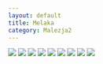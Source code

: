 ```yaml
---
layout: default
title: Melaka
category: Malezja2
---
```


<img src='https://lh3.googleusercontent.com/JdIyUoqhwHVF20fIQeIRdSivA8-Z_B66PnQZNcqDr6Z6elaeVDf2wK8zbW4yLAt1bp2EOCZE8BcoqjRyC9qBnntCFdtSCs93riSvCxwr8VZfUSJr8JPQCC9SKrTvelQwl3gjh3yBpKTtYHAlUNVCATm_o2qVgwqfQRHn6jDScsGEk8NwbY4RppmzEmvTtDVkWs6THkYahiboFE13iB5i_LTBB697WftiuPhwNP0YYKfJbIkeS7eFZB6tM8VpIO1hATl-M2__2lvfc_fqEsOF9WHlI1000LOLjlMnKRGbrgi8WGluTUv4GqV2dM8kESjqy02p9cHmHTeS8E1xexIRQhg63InxHSvdzi0el13I3Jo7mLCrz3LNQEemra7Y1lU74_pK1IHWGn-uc9rh110dxLPCRl9o5T9fxEfz8VVY18HGhgxDCHVeyxXKC4mZh7kkoc0Bq6oXGwAwTdG6OCNCfMgizC9U7pvTEy8iwV4j3gPLfMQ0HQcVKSNydYsWhEYfjEgm7uqRz01Ik0UuxjmGvjw2urJN1ghDf9MnI7jbGXHx9JajdQTlp1q9SC6vGYwJQdq5Tg=w9999-h9999-no' srcset='https://lh3.googleusercontent.com/JdIyUoqhwHVF20fIQeIRdSivA8-Z_B66PnQZNcqDr6Z6elaeVDf2wK8zbW4yLAt1bp2EOCZE8BcoqjRyC9qBnntCFdtSCs93riSvCxwr8VZfUSJr8JPQCC9SKrTvelQwl3gjh3yBpKTtYHAlUNVCATm_o2qVgwqfQRHn6jDScsGEk8NwbY4RppmzEmvTtDVkWs6THkYahiboFE13iB5i_LTBB697WftiuPhwNP0YYKfJbIkeS7eFZB6tM8VpIO1hATl-M2__2lvfc_fqEsOF9WHlI1000LOLjlMnKRGbrgi8WGluTUv4GqV2dM8kESjqy02p9cHmHTeS8E1xexIRQhg63InxHSvdzi0el13I3Jo7mLCrz3LNQEemra7Y1lU74_pK1IHWGn-uc9rh110dxLPCRl9o5T9fxEfz8VVY18HGhgxDCHVeyxXKC4mZh7kkoc0Bq6oXGwAwTdG6OCNCfMgizC9U7pvTEy8iwV4j3gPLfMQ0HQcVKSNydYsWhEYfjEgm7uqRz01Ik0UuxjmGvjw2urJN1ghDf9MnI7jbGXHx9JajdQTlp1q9SC6vGYwJQdq5Tg=w1400-h9999-no 1400w' srcset='https://lh3.googleusercontent.com/JdIyUoqhwHVF20fIQeIRdSivA8-Z_B66PnQZNcqDr6Z6elaeVDf2wK8zbW4yLAt1bp2EOCZE8BcoqjRyC9qBnntCFdtSCs93riSvCxwr8VZfUSJr8JPQCC9SKrTvelQwl3gjh3yBpKTtYHAlUNVCATm_o2qVgwqfQRHn6jDScsGEk8NwbY4RppmzEmvTtDVkWs6THkYahiboFE13iB5i_LTBB697WftiuPhwNP0YYKfJbIkeS7eFZB6tM8VpIO1hATl-M2__2lvfc_fqEsOF9WHlI1000LOLjlMnKRGbrgi8WGluTUv4GqV2dM8kESjqy02p9cHmHTeS8E1xexIRQhg63InxHSvdzi0el13I3Jo7mLCrz3LNQEemra7Y1lU74_pK1IHWGn-uc9rh110dxLPCRl9o5T9fxEfz8VVY18HGhgxDCHVeyxXKC4mZh7kkoc0Bq6oXGwAwTdG6OCNCfMgizC9U7pvTEy8iwV4j3gPLfMQ0HQcVKSNydYsWhEYfjEgm7uqRz01Ik0UuxjmGvjw2urJN1ghDf9MnI7jbGXHx9JajdQTlp1q9SC6vGYwJQdq5Tg=w1950-h9999-no 1950w' />

<img src='https://lh3.googleusercontent.com/Wf-orrd9uXDRe7DvM-BXjiVqgvbRDHg0_yxGdgvwrSM0nSzc2EujqRCDsG9zN_b9h-qxalS9aKsSzE3E_VdaqTziOIw7uTU4zoekvrzaYhE9j20BnbSNlS_pAhjhG_zlKJL-jkXBM0xDcpSrGOzHUHNBlh7kl05GwsyUc8P4jWw2SxiNyJwMWuSbjbmIspujTBG8sIv4fd7Od6sFLonAhCFkkm3QpA0SBXWkTaysAwaKjl1PztqsrC1uQVXrCmJPXp8KRHnlhlV_3ThD-apvtq2Qob3K86VfPVqzBnGzROUFI9lw6oXhQkaNmHbRTkAfMKorvJTBvIZe0YgCkeNxqLiv8Ygta-tSnbWCxhrmjGjE_I46tk_UPutt1I6D3J_I3g8wg5Gyn1vQyx_RvRWEhuY8vs_q_uJO0kT8K0w2uRx2TSKL71Q5TfjrBZaTFvO6OZ2_ufzASqCWRD_RB-jDb_cJ-9wDHslLMMHOhELTonS_79hiKVfBitTb5NoBxI0oaWglZeGpZMrWSvJ1DsdGk-fHcJJCfKNBWKDmX-appDaIKXj1Txrp7wpnDbFpeGedKClTCQ=w9999-h9999-no' srcset='https://lh3.googleusercontent.com/Wf-orrd9uXDRe7DvM-BXjiVqgvbRDHg0_yxGdgvwrSM0nSzc2EujqRCDsG9zN_b9h-qxalS9aKsSzE3E_VdaqTziOIw7uTU4zoekvrzaYhE9j20BnbSNlS_pAhjhG_zlKJL-jkXBM0xDcpSrGOzHUHNBlh7kl05GwsyUc8P4jWw2SxiNyJwMWuSbjbmIspujTBG8sIv4fd7Od6sFLonAhCFkkm3QpA0SBXWkTaysAwaKjl1PztqsrC1uQVXrCmJPXp8KRHnlhlV_3ThD-apvtq2Qob3K86VfPVqzBnGzROUFI9lw6oXhQkaNmHbRTkAfMKorvJTBvIZe0YgCkeNxqLiv8Ygta-tSnbWCxhrmjGjE_I46tk_UPutt1I6D3J_I3g8wg5Gyn1vQyx_RvRWEhuY8vs_q_uJO0kT8K0w2uRx2TSKL71Q5TfjrBZaTFvO6OZ2_ufzASqCWRD_RB-jDb_cJ-9wDHslLMMHOhELTonS_79hiKVfBitTb5NoBxI0oaWglZeGpZMrWSvJ1DsdGk-fHcJJCfKNBWKDmX-appDaIKXj1Txrp7wpnDbFpeGedKClTCQ=w1400-h9999-no 1400w' srcset='https://lh3.googleusercontent.com/Wf-orrd9uXDRe7DvM-BXjiVqgvbRDHg0_yxGdgvwrSM0nSzc2EujqRCDsG9zN_b9h-qxalS9aKsSzE3E_VdaqTziOIw7uTU4zoekvrzaYhE9j20BnbSNlS_pAhjhG_zlKJL-jkXBM0xDcpSrGOzHUHNBlh7kl05GwsyUc8P4jWw2SxiNyJwMWuSbjbmIspujTBG8sIv4fd7Od6sFLonAhCFkkm3QpA0SBXWkTaysAwaKjl1PztqsrC1uQVXrCmJPXp8KRHnlhlV_3ThD-apvtq2Qob3K86VfPVqzBnGzROUFI9lw6oXhQkaNmHbRTkAfMKorvJTBvIZe0YgCkeNxqLiv8Ygta-tSnbWCxhrmjGjE_I46tk_UPutt1I6D3J_I3g8wg5Gyn1vQyx_RvRWEhuY8vs_q_uJO0kT8K0w2uRx2TSKL71Q5TfjrBZaTFvO6OZ2_ufzASqCWRD_RB-jDb_cJ-9wDHslLMMHOhELTonS_79hiKVfBitTb5NoBxI0oaWglZeGpZMrWSvJ1DsdGk-fHcJJCfKNBWKDmX-appDaIKXj1Txrp7wpnDbFpeGedKClTCQ=w1950-h9999-no 1950w' />

<img src='https://lh3.googleusercontent.com/yrazeK59zG7E2rmEL7fY7I3sAJPSW-xxOF_NFbfBeOj6iquaTnPPLUprXbnueWsQYq3BxMzNHVgDjiJ9o0b9DpcittkeZiOLMglCYHxccTmNU1g6sWAHniYX7PKnj2Vz4N_ImedZWZroqHl7AJTFKbOO8hJoPEAAnJXk6ZgnhBecdBcEsVSf808NNJsgNkuRRYX04DJcNDNX9q2-eZcyd1INNEUbCXsK-IwAeoxWlIyJP12Fng7g4EIs56powrTtCwN4ifQyJqXqtIclABVV5qhhC_QsfxNR7Ht7LkTO7iau8HbzJ3Ev6fidnm4ofMClgjdn2_RDxEXHNO6myrWcMwXWDcRNXgcM0WdW0TX361FyLP-2ZvsN4CCKaZHEzvGVepzWaghvXq2Ma0CJuGHvyXyYn5bhDgghvm-C9cie6oet3byIi-pQoadIYF1ops3m1yaizKQMgalXm2IO1HXylqPWZ05DqiDnEQ5hWLrztIpkw3turT5xUNGDYKfZ4CCLVSBWs4OG0J70FuC1SRiyZFFD1xFdU4MysoCwEaccaEedYbkXn7J88EDjR7wafL2wIigRIA=w9999-h9999-no' srcset='https://lh3.googleusercontent.com/yrazeK59zG7E2rmEL7fY7I3sAJPSW-xxOF_NFbfBeOj6iquaTnPPLUprXbnueWsQYq3BxMzNHVgDjiJ9o0b9DpcittkeZiOLMglCYHxccTmNU1g6sWAHniYX7PKnj2Vz4N_ImedZWZroqHl7AJTFKbOO8hJoPEAAnJXk6ZgnhBecdBcEsVSf808NNJsgNkuRRYX04DJcNDNX9q2-eZcyd1INNEUbCXsK-IwAeoxWlIyJP12Fng7g4EIs56powrTtCwN4ifQyJqXqtIclABVV5qhhC_QsfxNR7Ht7LkTO7iau8HbzJ3Ev6fidnm4ofMClgjdn2_RDxEXHNO6myrWcMwXWDcRNXgcM0WdW0TX361FyLP-2ZvsN4CCKaZHEzvGVepzWaghvXq2Ma0CJuGHvyXyYn5bhDgghvm-C9cie6oet3byIi-pQoadIYF1ops3m1yaizKQMgalXm2IO1HXylqPWZ05DqiDnEQ5hWLrztIpkw3turT5xUNGDYKfZ4CCLVSBWs4OG0J70FuC1SRiyZFFD1xFdU4MysoCwEaccaEedYbkXn7J88EDjR7wafL2wIigRIA=w1400-h9999-no 1400w' srcset='https://lh3.googleusercontent.com/yrazeK59zG7E2rmEL7fY7I3sAJPSW-xxOF_NFbfBeOj6iquaTnPPLUprXbnueWsQYq3BxMzNHVgDjiJ9o0b9DpcittkeZiOLMglCYHxccTmNU1g6sWAHniYX7PKnj2Vz4N_ImedZWZroqHl7AJTFKbOO8hJoPEAAnJXk6ZgnhBecdBcEsVSf808NNJsgNkuRRYX04DJcNDNX9q2-eZcyd1INNEUbCXsK-IwAeoxWlIyJP12Fng7g4EIs56powrTtCwN4ifQyJqXqtIclABVV5qhhC_QsfxNR7Ht7LkTO7iau8HbzJ3Ev6fidnm4ofMClgjdn2_RDxEXHNO6myrWcMwXWDcRNXgcM0WdW0TX361FyLP-2ZvsN4CCKaZHEzvGVepzWaghvXq2Ma0CJuGHvyXyYn5bhDgghvm-C9cie6oet3byIi-pQoadIYF1ops3m1yaizKQMgalXm2IO1HXylqPWZ05DqiDnEQ5hWLrztIpkw3turT5xUNGDYKfZ4CCLVSBWs4OG0J70FuC1SRiyZFFD1xFdU4MysoCwEaccaEedYbkXn7J88EDjR7wafL2wIigRIA=w1950-h9999-no 1950w' />

<img src='https://lh3.googleusercontent.com/GZzKOjHhHq4_ZV5Ym1tiKCIReRgAtRNNa508pFzQByr2TZfG4oHcguiwLm_7Jotli8KPTcnR_52BP_DHaFHR0htLWOvBa0DS6XbRjeG4Ee6U3BTdDwFJ4EHR6KsD7Ngs263gqEKYC9u82hf8qiAL-XlatK18KoqdwuKhi3OAKfN5RlT0J-ZKmetCgkQM4YmvnKELZgPKRo_pWQ5rGch9tw42MCMzoeA_Ipve7JxLFw8RozLPQkzu3dvT1P0m6GZRaVXjNgD-trDb94C6ug7SFxVn9jWYVL_pP30pJOkBa79ZMhYQgMrefPWIybwTl47SS0yK6kn1Vfkyx6272Wjp0tnl-EAeBCSVA_nL3whGAZTYQl7v1DDveAqHZjbc0IGGp8OGq6F9zPtB3dguOIlvwhV2WjF9j8LTJostY2Kzb3zzzEcANZpPLM_pYg5Vnyn0nNA8yG7R7YhPikQozOzRjrlxZO_knwUNvKuSxvuzzhaHTcshWuCTBhyXzjgXR3M4ppIOpSuXIin0sAYI4GjQYYRoayuqOW0USqZ75vrnQU6VFO5G5AE1WFB4CnEajRX4Git23g=w9999-h9999-no' srcset='https://lh3.googleusercontent.com/GZzKOjHhHq4_ZV5Ym1tiKCIReRgAtRNNa508pFzQByr2TZfG4oHcguiwLm_7Jotli8KPTcnR_52BP_DHaFHR0htLWOvBa0DS6XbRjeG4Ee6U3BTdDwFJ4EHR6KsD7Ngs263gqEKYC9u82hf8qiAL-XlatK18KoqdwuKhi3OAKfN5RlT0J-ZKmetCgkQM4YmvnKELZgPKRo_pWQ5rGch9tw42MCMzoeA_Ipve7JxLFw8RozLPQkzu3dvT1P0m6GZRaVXjNgD-trDb94C6ug7SFxVn9jWYVL_pP30pJOkBa79ZMhYQgMrefPWIybwTl47SS0yK6kn1Vfkyx6272Wjp0tnl-EAeBCSVA_nL3whGAZTYQl7v1DDveAqHZjbc0IGGp8OGq6F9zPtB3dguOIlvwhV2WjF9j8LTJostY2Kzb3zzzEcANZpPLM_pYg5Vnyn0nNA8yG7R7YhPikQozOzRjrlxZO_knwUNvKuSxvuzzhaHTcshWuCTBhyXzjgXR3M4ppIOpSuXIin0sAYI4GjQYYRoayuqOW0USqZ75vrnQU6VFO5G5AE1WFB4CnEajRX4Git23g=w1400-h9999-no 1400w' srcset='https://lh3.googleusercontent.com/GZzKOjHhHq4_ZV5Ym1tiKCIReRgAtRNNa508pFzQByr2TZfG4oHcguiwLm_7Jotli8KPTcnR_52BP_DHaFHR0htLWOvBa0DS6XbRjeG4Ee6U3BTdDwFJ4EHR6KsD7Ngs263gqEKYC9u82hf8qiAL-XlatK18KoqdwuKhi3OAKfN5RlT0J-ZKmetCgkQM4YmvnKELZgPKRo_pWQ5rGch9tw42MCMzoeA_Ipve7JxLFw8RozLPQkzu3dvT1P0m6GZRaVXjNgD-trDb94C6ug7SFxVn9jWYVL_pP30pJOkBa79ZMhYQgMrefPWIybwTl47SS0yK6kn1Vfkyx6272Wjp0tnl-EAeBCSVA_nL3whGAZTYQl7v1DDveAqHZjbc0IGGp8OGq6F9zPtB3dguOIlvwhV2WjF9j8LTJostY2Kzb3zzzEcANZpPLM_pYg5Vnyn0nNA8yG7R7YhPikQozOzRjrlxZO_knwUNvKuSxvuzzhaHTcshWuCTBhyXzjgXR3M4ppIOpSuXIin0sAYI4GjQYYRoayuqOW0USqZ75vrnQU6VFO5G5AE1WFB4CnEajRX4Git23g=w1950-h9999-no 1950w' />

<img src='https://lh3.googleusercontent.com/wog6VY3c5D0Y_iA_v9BacOZMnMd8uTP2LyKmQkfgTWx4giWxWINbR2jdEGNaTMWWjkicTY-9hEEaNmFLXWSJi2g7Xwx6LpruK9hDKX2_Vg5XxiWfCxOlrpadIvCaQabNsIXS6ChV1bfnhBpIv4xmiYYCe50W8Z7aXxcMqaMG9NqEuP0BGEFLxNJ1L4I_x9HUzvNHwJzZgNr30xm6BgvzaLzx-D2Yg_awlNt-jMyQvOCscb4FMIdUMgfeTFlaY1iBHuO9v-wob-bHH8977hKjKSXIe8QzoLzDu0MBucijxs4e7jmY4IPs2efjIJ0orH0ylcvN9OONejRzlzlJsSLPOir4n4D2WWka1ZMYRZf7AnDa5_Ui5-RRHcQFX0cAAYWs3XNJFzDMvYS7kbZ-P7G8HcPWsFuyYwEZUN9xvAKRbYJhTmlFbYkWWbmd_wN4o1cd-rJXEqW7FUNqWdtgOZWZmnjLZOEgfYgImk28wlYRRh7VWM7lTXSWFadHoqHcLOPcVgJxySJxgHDmUeJ7bpNP7UV9ABiSgaWC5yI2JpACLxl4DIo3TDijUmmbfHVqKFTPiIjTQw=w9999-h9999-no' srcset='https://lh3.googleusercontent.com/wog6VY3c5D0Y_iA_v9BacOZMnMd8uTP2LyKmQkfgTWx4giWxWINbR2jdEGNaTMWWjkicTY-9hEEaNmFLXWSJi2g7Xwx6LpruK9hDKX2_Vg5XxiWfCxOlrpadIvCaQabNsIXS6ChV1bfnhBpIv4xmiYYCe50W8Z7aXxcMqaMG9NqEuP0BGEFLxNJ1L4I_x9HUzvNHwJzZgNr30xm6BgvzaLzx-D2Yg_awlNt-jMyQvOCscb4FMIdUMgfeTFlaY1iBHuO9v-wob-bHH8977hKjKSXIe8QzoLzDu0MBucijxs4e7jmY4IPs2efjIJ0orH0ylcvN9OONejRzlzlJsSLPOir4n4D2WWka1ZMYRZf7AnDa5_Ui5-RRHcQFX0cAAYWs3XNJFzDMvYS7kbZ-P7G8HcPWsFuyYwEZUN9xvAKRbYJhTmlFbYkWWbmd_wN4o1cd-rJXEqW7FUNqWdtgOZWZmnjLZOEgfYgImk28wlYRRh7VWM7lTXSWFadHoqHcLOPcVgJxySJxgHDmUeJ7bpNP7UV9ABiSgaWC5yI2JpACLxl4DIo3TDijUmmbfHVqKFTPiIjTQw=w1400-h9999-no 1400w' srcset='https://lh3.googleusercontent.com/wog6VY3c5D0Y_iA_v9BacOZMnMd8uTP2LyKmQkfgTWx4giWxWINbR2jdEGNaTMWWjkicTY-9hEEaNmFLXWSJi2g7Xwx6LpruK9hDKX2_Vg5XxiWfCxOlrpadIvCaQabNsIXS6ChV1bfnhBpIv4xmiYYCe50W8Z7aXxcMqaMG9NqEuP0BGEFLxNJ1L4I_x9HUzvNHwJzZgNr30xm6BgvzaLzx-D2Yg_awlNt-jMyQvOCscb4FMIdUMgfeTFlaY1iBHuO9v-wob-bHH8977hKjKSXIe8QzoLzDu0MBucijxs4e7jmY4IPs2efjIJ0orH0ylcvN9OONejRzlzlJsSLPOir4n4D2WWka1ZMYRZf7AnDa5_Ui5-RRHcQFX0cAAYWs3XNJFzDMvYS7kbZ-P7G8HcPWsFuyYwEZUN9xvAKRbYJhTmlFbYkWWbmd_wN4o1cd-rJXEqW7FUNqWdtgOZWZmnjLZOEgfYgImk28wlYRRh7VWM7lTXSWFadHoqHcLOPcVgJxySJxgHDmUeJ7bpNP7UV9ABiSgaWC5yI2JpACLxl4DIo3TDijUmmbfHVqKFTPiIjTQw=w1950-h9999-no 1950w' />

<img src='https://lh3.googleusercontent.com/kXPaArYryD9yc_2AWcJESy_JQ5VrKsV786zVg1GIKKipgCofscuaqqnwpGmbepSnsQbwGy59iPUUuL3WCuqdeXWESW_DRcm5g8xHeB4J7jqcZCZfd-J4hqeRiJcXAaJe02h_nnONCal3ivT5zWltiRP3c_sjs3gDJn4KGRmbQ26c54MBYUioLAkGW0OVgut57elTH63LVojQTlw8M7kE04LXVcwXONWHQrmUuWBvNB9P4tUZPwBLQSBJE7zVMgpfqacDhdG4DghmJ5iMO72caEoQB5yV69_OWFQtTEMV0yb119kA_Q8xAKcs1yGPi3DeVF2LoOJzZFTPuANPnNdXVYW3gKLO0qre4HVJ2Sa_NYb5EiAdWstrQMKfAm2atuUmozRHOVv9lrQhJIyvgBFdWUdXu8AIpqZzGpLL6yWb8q-8iobTABeGd68XzGuNCPHxmWuRN2XVO9fUZhS6O9VISNrc51kvY2Y2GXSxt3ZMQ1qUZ4SUikd1iIXE5FZfhpYP-wLjr57tKHAPr8-7ql-EVKv1RM_pbgPG0o_8d5w9cvuNnI4OReeT-XxOqNuNFQ0oC3fifQ=w9999-h9999-no' srcset='https://lh3.googleusercontent.com/kXPaArYryD9yc_2AWcJESy_JQ5VrKsV786zVg1GIKKipgCofscuaqqnwpGmbepSnsQbwGy59iPUUuL3WCuqdeXWESW_DRcm5g8xHeB4J7jqcZCZfd-J4hqeRiJcXAaJe02h_nnONCal3ivT5zWltiRP3c_sjs3gDJn4KGRmbQ26c54MBYUioLAkGW0OVgut57elTH63LVojQTlw8M7kE04LXVcwXONWHQrmUuWBvNB9P4tUZPwBLQSBJE7zVMgpfqacDhdG4DghmJ5iMO72caEoQB5yV69_OWFQtTEMV0yb119kA_Q8xAKcs1yGPi3DeVF2LoOJzZFTPuANPnNdXVYW3gKLO0qre4HVJ2Sa_NYb5EiAdWstrQMKfAm2atuUmozRHOVv9lrQhJIyvgBFdWUdXu8AIpqZzGpLL6yWb8q-8iobTABeGd68XzGuNCPHxmWuRN2XVO9fUZhS6O9VISNrc51kvY2Y2GXSxt3ZMQ1qUZ4SUikd1iIXE5FZfhpYP-wLjr57tKHAPr8-7ql-EVKv1RM_pbgPG0o_8d5w9cvuNnI4OReeT-XxOqNuNFQ0oC3fifQ=w1400-h9999-no 1400w' srcset='https://lh3.googleusercontent.com/kXPaArYryD9yc_2AWcJESy_JQ5VrKsV786zVg1GIKKipgCofscuaqqnwpGmbepSnsQbwGy59iPUUuL3WCuqdeXWESW_DRcm5g8xHeB4J7jqcZCZfd-J4hqeRiJcXAaJe02h_nnONCal3ivT5zWltiRP3c_sjs3gDJn4KGRmbQ26c54MBYUioLAkGW0OVgut57elTH63LVojQTlw8M7kE04LXVcwXONWHQrmUuWBvNB9P4tUZPwBLQSBJE7zVMgpfqacDhdG4DghmJ5iMO72caEoQB5yV69_OWFQtTEMV0yb119kA_Q8xAKcs1yGPi3DeVF2LoOJzZFTPuANPnNdXVYW3gKLO0qre4HVJ2Sa_NYb5EiAdWstrQMKfAm2atuUmozRHOVv9lrQhJIyvgBFdWUdXu8AIpqZzGpLL6yWb8q-8iobTABeGd68XzGuNCPHxmWuRN2XVO9fUZhS6O9VISNrc51kvY2Y2GXSxt3ZMQ1qUZ4SUikd1iIXE5FZfhpYP-wLjr57tKHAPr8-7ql-EVKv1RM_pbgPG0o_8d5w9cvuNnI4OReeT-XxOqNuNFQ0oC3fifQ=w1950-h9999-no 1950w' />

<img src='https://lh3.googleusercontent.com/38j6-brPx8bnAJs04iXhtHEPfs16SccHLm46Qa5qUtiO7dcSBJpk7aW8HGwoMXVqJmm-Dt8O1RyBzmr3HEcEenkxa-faaicUOaSMBsK5Hi0ZPtvKrdcKiUESPZ0iul17mZntib3RZ9zdb-YQF5_q67k8UnWiCWTSs0Dv4V7VEqoKS-pMiIVl5IpoHVhr23CLXrAOzj8liF-EiI121fCexVgkAS_0wS9wm84MiP-pGJuPMn4Yg5edfd1dGwdxt2PcE5VCzLnc4shriJb13mv9hLun4LXGuhPWUsZ3H0uK6wDNfQEc8W9-Mv4wRxiZQ0_8Llhmz75-MEaULQUFssBizt2GHLACssodaG5Qi_Qy-V-LaLIriIcRmzD0pmQ_3Csqwvhc0OFNPS_paWNe0LweMVqa94dC7pvh0_JpGCR3iSJgocffqzTX_AgY46bp28rCjP0wp8dAzrg0WZ1yL36wY4pEbXo0nuzmwPr5heyyQsnsiUI57_Ip3RO18-LWa-jXBqi6MEkoynHbnSXwJ4z6005I9ceRZsF10HTPrGJDGtQTxiR-5NvMpPXAxaKl9Z_jKGu8AQ=w9999-h9999-no' srcset='https://lh3.googleusercontent.com/38j6-brPx8bnAJs04iXhtHEPfs16SccHLm46Qa5qUtiO7dcSBJpk7aW8HGwoMXVqJmm-Dt8O1RyBzmr3HEcEenkxa-faaicUOaSMBsK5Hi0ZPtvKrdcKiUESPZ0iul17mZntib3RZ9zdb-YQF5_q67k8UnWiCWTSs0Dv4V7VEqoKS-pMiIVl5IpoHVhr23CLXrAOzj8liF-EiI121fCexVgkAS_0wS9wm84MiP-pGJuPMn4Yg5edfd1dGwdxt2PcE5VCzLnc4shriJb13mv9hLun4LXGuhPWUsZ3H0uK6wDNfQEc8W9-Mv4wRxiZQ0_8Llhmz75-MEaULQUFssBizt2GHLACssodaG5Qi_Qy-V-LaLIriIcRmzD0pmQ_3Csqwvhc0OFNPS_paWNe0LweMVqa94dC7pvh0_JpGCR3iSJgocffqzTX_AgY46bp28rCjP0wp8dAzrg0WZ1yL36wY4pEbXo0nuzmwPr5heyyQsnsiUI57_Ip3RO18-LWa-jXBqi6MEkoynHbnSXwJ4z6005I9ceRZsF10HTPrGJDGtQTxiR-5NvMpPXAxaKl9Z_jKGu8AQ=w1400-h9999-no 1400w' srcset='https://lh3.googleusercontent.com/38j6-brPx8bnAJs04iXhtHEPfs16SccHLm46Qa5qUtiO7dcSBJpk7aW8HGwoMXVqJmm-Dt8O1RyBzmr3HEcEenkxa-faaicUOaSMBsK5Hi0ZPtvKrdcKiUESPZ0iul17mZntib3RZ9zdb-YQF5_q67k8UnWiCWTSs0Dv4V7VEqoKS-pMiIVl5IpoHVhr23CLXrAOzj8liF-EiI121fCexVgkAS_0wS9wm84MiP-pGJuPMn4Yg5edfd1dGwdxt2PcE5VCzLnc4shriJb13mv9hLun4LXGuhPWUsZ3H0uK6wDNfQEc8W9-Mv4wRxiZQ0_8Llhmz75-MEaULQUFssBizt2GHLACssodaG5Qi_Qy-V-LaLIriIcRmzD0pmQ_3Csqwvhc0OFNPS_paWNe0LweMVqa94dC7pvh0_JpGCR3iSJgocffqzTX_AgY46bp28rCjP0wp8dAzrg0WZ1yL36wY4pEbXo0nuzmwPr5heyyQsnsiUI57_Ip3RO18-LWa-jXBqi6MEkoynHbnSXwJ4z6005I9ceRZsF10HTPrGJDGtQTxiR-5NvMpPXAxaKl9Z_jKGu8AQ=w1950-h9999-no 1950w' />

<img src='https://lh3.googleusercontent.com/P6xRzugv09L2awGskoe4QP76Fd4Erx4cIu8OAZ5oXE_SnS7X199NVNQMqM3uRbWv12t2scA4xB9qBv-izPHPZmscDnVKluhztqS8B6_4K8otD4wqEudM8pr2829Q3F0icVGenNrfVJhU7dbqpd7ieSv3IXiBc5kedsYE7GTo5mlSgnLvfUvReEYNr4XxnZKgOty0btQjG4P63BkxF42MtkH83qF6FTVR3DeKr-odugyS0eaCXh8KWBQUvZpqQo1VzLLrejJBw8PJeVk8ZHKeioW3Hs8J0vNpIkCrGhlSeF5wVHrCLw7lR43Hj0usLDHyZs7lX1Xbt8hfriKkuh0IoK0aX--HeD2J4hppJtwjjrx67xfftdYff1Lllo1Irh10SeFecpt7IB3pQ2B52wpPNzqxo4xDbBYUpieWtaWLJwRBBexMgY8I2hVSYsfTyqutIVpOYNasoSlT2EVKxGUFpaXJCXGqYV9tQoOHPbhxM-yxslIdMLdJ2AnL3EAm3x_HGqgYQlLZ8SaclmXIhW3lDaIndJHX6FughYDoA6gtZetQN4lzjXZQLH6pAWvVzvqMtP4Ktw=w9999-h9999-no' srcset='https://lh3.googleusercontent.com/P6xRzugv09L2awGskoe4QP76Fd4Erx4cIu8OAZ5oXE_SnS7X199NVNQMqM3uRbWv12t2scA4xB9qBv-izPHPZmscDnVKluhztqS8B6_4K8otD4wqEudM8pr2829Q3F0icVGenNrfVJhU7dbqpd7ieSv3IXiBc5kedsYE7GTo5mlSgnLvfUvReEYNr4XxnZKgOty0btQjG4P63BkxF42MtkH83qF6FTVR3DeKr-odugyS0eaCXh8KWBQUvZpqQo1VzLLrejJBw8PJeVk8ZHKeioW3Hs8J0vNpIkCrGhlSeF5wVHrCLw7lR43Hj0usLDHyZs7lX1Xbt8hfriKkuh0IoK0aX--HeD2J4hppJtwjjrx67xfftdYff1Lllo1Irh10SeFecpt7IB3pQ2B52wpPNzqxo4xDbBYUpieWtaWLJwRBBexMgY8I2hVSYsfTyqutIVpOYNasoSlT2EVKxGUFpaXJCXGqYV9tQoOHPbhxM-yxslIdMLdJ2AnL3EAm3x_HGqgYQlLZ8SaclmXIhW3lDaIndJHX6FughYDoA6gtZetQN4lzjXZQLH6pAWvVzvqMtP4Ktw=w1400-h9999-no 1400w' srcset='https://lh3.googleusercontent.com/P6xRzugv09L2awGskoe4QP76Fd4Erx4cIu8OAZ5oXE_SnS7X199NVNQMqM3uRbWv12t2scA4xB9qBv-izPHPZmscDnVKluhztqS8B6_4K8otD4wqEudM8pr2829Q3F0icVGenNrfVJhU7dbqpd7ieSv3IXiBc5kedsYE7GTo5mlSgnLvfUvReEYNr4XxnZKgOty0btQjG4P63BkxF42MtkH83qF6FTVR3DeKr-odugyS0eaCXh8KWBQUvZpqQo1VzLLrejJBw8PJeVk8ZHKeioW3Hs8J0vNpIkCrGhlSeF5wVHrCLw7lR43Hj0usLDHyZs7lX1Xbt8hfriKkuh0IoK0aX--HeD2J4hppJtwjjrx67xfftdYff1Lllo1Irh10SeFecpt7IB3pQ2B52wpPNzqxo4xDbBYUpieWtaWLJwRBBexMgY8I2hVSYsfTyqutIVpOYNasoSlT2EVKxGUFpaXJCXGqYV9tQoOHPbhxM-yxslIdMLdJ2AnL3EAm3x_HGqgYQlLZ8SaclmXIhW3lDaIndJHX6FughYDoA6gtZetQN4lzjXZQLH6pAWvVzvqMtP4Ktw=w1950-h9999-no 1950w' />

<img src='https://lh3.googleusercontent.com/9od3xgJ5BuSlN4ZtUd9ZI4qmCfOD8nac0J8qsPq48h9PtCjWogVBipjAIlrx9lsVA5YKD4H2hrRVMg_vtJqLdx9zB8vzzsdfpyt_y_yIOwt3y1ukpEeahZ5RGnxVzkKM-y36fDS3fRuBzCIOp5xTZeZxJVf-CghFbJvbgp4jI-l0MLiuyWxny1nDOzn4WMTnoD9TeavC_9UqpoJ6JtdJjGzT1cfO8tAyoKa--FkLuV1xbW2YvIEURweudlGbU6AHDPUW8_dnKIggTqxr6i33HkYpk_vru_ZIb5uCEhv0qvmVKDNvrbnqlXA66j5-jtVOK18hCeFpA01XDO4oResqYj5xiAZKTxkKnfbcPu7s28h7ZaFPCRRvaAf_UnKTuigoHiA-onXkS717fkRpIwpRZ87A5vWgsIWSuexBMeFnx61agyNK15GarWMXnzOUUuFUFYNNgY9dtCAN_XSVicAa2LgIcFfT0oycs89ac3Oae5z_p0KoZeM44D5noLn7urlGcMxVYBmEzxhWiioDy5mS42NjpdGrXKR4XB-Nk2XXW5FJbdQQcKJ9lEI_IN-2yA9GIWVg3w=w9999-h9999-no' srcset='https://lh3.googleusercontent.com/9od3xgJ5BuSlN4ZtUd9ZI4qmCfOD8nac0J8qsPq48h9PtCjWogVBipjAIlrx9lsVA5YKD4H2hrRVMg_vtJqLdx9zB8vzzsdfpyt_y_yIOwt3y1ukpEeahZ5RGnxVzkKM-y36fDS3fRuBzCIOp5xTZeZxJVf-CghFbJvbgp4jI-l0MLiuyWxny1nDOzn4WMTnoD9TeavC_9UqpoJ6JtdJjGzT1cfO8tAyoKa--FkLuV1xbW2YvIEURweudlGbU6AHDPUW8_dnKIggTqxr6i33HkYpk_vru_ZIb5uCEhv0qvmVKDNvrbnqlXA66j5-jtVOK18hCeFpA01XDO4oResqYj5xiAZKTxkKnfbcPu7s28h7ZaFPCRRvaAf_UnKTuigoHiA-onXkS717fkRpIwpRZ87A5vWgsIWSuexBMeFnx61agyNK15GarWMXnzOUUuFUFYNNgY9dtCAN_XSVicAa2LgIcFfT0oycs89ac3Oae5z_p0KoZeM44D5noLn7urlGcMxVYBmEzxhWiioDy5mS42NjpdGrXKR4XB-Nk2XXW5FJbdQQcKJ9lEI_IN-2yA9GIWVg3w=w1400-h9999-no 1400w' srcset='https://lh3.googleusercontent.com/9od3xgJ5BuSlN4ZtUd9ZI4qmCfOD8nac0J8qsPq48h9PtCjWogVBipjAIlrx9lsVA5YKD4H2hrRVMg_vtJqLdx9zB8vzzsdfpyt_y_yIOwt3y1ukpEeahZ5RGnxVzkKM-y36fDS3fRuBzCIOp5xTZeZxJVf-CghFbJvbgp4jI-l0MLiuyWxny1nDOzn4WMTnoD9TeavC_9UqpoJ6JtdJjGzT1cfO8tAyoKa--FkLuV1xbW2YvIEURweudlGbU6AHDPUW8_dnKIggTqxr6i33HkYpk_vru_ZIb5uCEhv0qvmVKDNvrbnqlXA66j5-jtVOK18hCeFpA01XDO4oResqYj5xiAZKTxkKnfbcPu7s28h7ZaFPCRRvaAf_UnKTuigoHiA-onXkS717fkRpIwpRZ87A5vWgsIWSuexBMeFnx61agyNK15GarWMXnzOUUuFUFYNNgY9dtCAN_XSVicAa2LgIcFfT0oycs89ac3Oae5z_p0KoZeM44D5noLn7urlGcMxVYBmEzxhWiioDy5mS42NjpdGrXKR4XB-Nk2XXW5FJbdQQcKJ9lEI_IN-2yA9GIWVg3w=w1950-h9999-no 1950w' />
